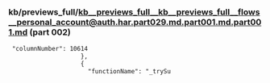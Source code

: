 ### kb/previews_full/kb__previews_full__kb__previews_full__flows__personal_account@auth.har.part029.md.part001.md.part001.md (part 002)

```md
 "columnNumber": 10614
                    },
                    {
                      "functionName": "_trySu
```

```
